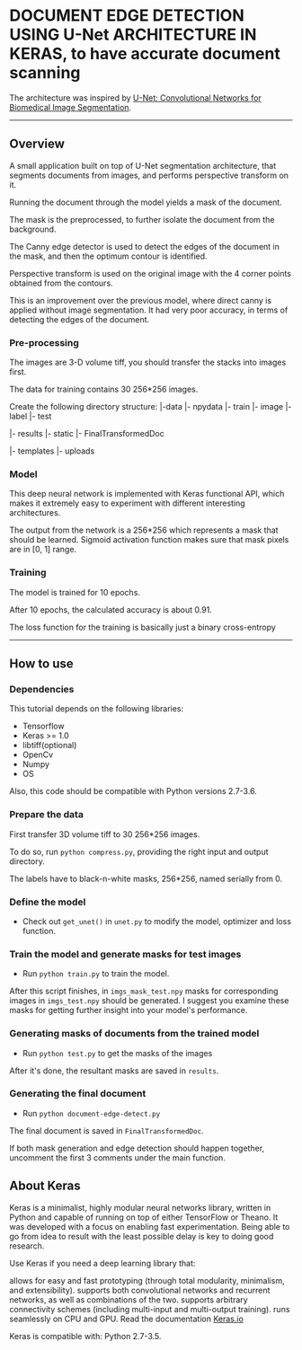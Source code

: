 # DOCUMENT EDGE DETECTION USING U-Net ARCHITECTURE IN KERAS, to have accurate document scanning

The architecture was inspired by [U-Net: Convolutional Networks for Biomedical Image Segmentation](http://lmb.informatik.uni-freiburg.de/people/ronneber/u-net/).

---

## Overview

A small application built on top of U-Net segmentation architecture, that segments documents from images,
and performs perspective transform on it.

Running the document through the model yields a mask of the document.

The mask is the preprocessed, to further isolate the document from the background.

The Canny edge detector is used to detect the edges of the document in the mask, and then the optimum contour is identified.

Perspective transform is used on the original image with the 4 corner points obtained from the contours.

This is an improvement over the previous model, where direct canny is applied without image segmentation. It had very poor accuracy, in terms of detecting the edges of the document.

### Pre-processing

The images are 3-D volume tiff, you should transfer the stacks into images first.

The data for training contains 30 256*256 images.

Create the following directory structure: 
  |-data 
        |- npydata
        |- train
                |- image
                |- label
        |- test

  |- results
  |- static
           |- FinalTransformedDoc

  |- templates
  |- uploads

### Model

This deep neural network is implemented with Keras functional API, which makes it extremely easy to experiment with different interesting architectures.

The output from the network is a 256*256 which represents a mask that should be learned. Sigmoid activation function
makes sure that mask pixels are in \[0, 1\] range.

### Training

The model is trained for 10 epochs.

After 10 epochs, the calculated accuracy is about 0.91.

The loss function for the training is basically just a binary cross-entropy

---

## How to use

### Dependencies

This tutorial depends on the following libraries:

* Tensorflow
* Keras >= 1.0
* libtiff(optional)
* OpenCv
* Numpy
* OS

Also, this code should be compatible with Python versions 2.7-3.6.



### Prepare the data

First transfer 3D volume tiff to 30 256*256 images.

To do so, run ```python compress.py```, providing the right input and output directory.

The labels have to black-n-white masks, 256*256, named serially from 0.


### Define the model

* Check out ```get_unet()``` in ```unet.py``` to modify the model, optimizer and loss function.

### Train the model and generate masks for test images

* Run ```python train.py``` to train the model.

After this script finishes, in ```imgs_mask_test.npy``` masks for corresponding images in ```imgs_test.npy```
should be generated. I suggest you examine these masks for getting further insight into your model's performance.

### Generating masks of documents from the trained model

* Run ```python test.py``` to get the masks of the images

After it's done, the resultant masks are saved in ```results```.

### Generating the final document

* Run ```python document-edge-detect.py```

The final document is saved in ```FinalTransformedDoc```.

If both mask generation and edge detection should happen together, uncomment the first 3 comments under the main function.

## About Keras

Keras is a minimalist, highly modular neural networks library, written in Python and capable of running on top of either TensorFlow or Theano. It was developed with a focus on enabling fast experimentation. Being able to go from idea to result with the least possible delay is key to doing good research.

Use Keras if you need a deep learning library that:

allows for easy and fast prototyping (through total modularity, minimalism, and extensibility).
supports both convolutional networks and recurrent networks, as well as combinations of the two.
supports arbitrary connectivity schemes (including multi-input and multi-output training).
runs seamlessly on CPU and GPU.
Read the documentation [Keras.io](http://keras.io/)

Keras is compatible with: Python 2.7-3.5.